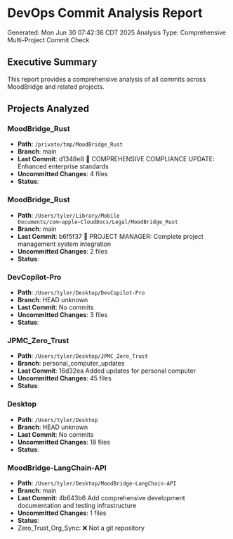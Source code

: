 # DevOps Commit Analysis Report
Generated: Mon Jun 30 07:42:38 CDT 2025
Analysis Type: Comprehensive Multi-Project Commit Check

## Executive Summary
This report provides a comprehensive analysis of all commits across MoodBridge and related projects.

## Projects Analyzed

### MoodBridge_Rust
- **Path**: `/private/tmp/MoodBridge_Rust`
- **Branch**: main
- **Last Commit**: d1348e8 🔄 COMPREHENSIVE COMPLIANCE UPDATE: Enhanced enterprise standards
- **Uncommitted Changes**: 4 files
- **Status**: 

### MoodBridge_Rust
- **Path**: `/Users/tyler/Library/Mobile Documents/com~apple~CloudDocs/Legal/MoodBridge_Rust`
- **Branch**: main
- **Last Commit**: b6f5f37 🚀 PROJECT MANAGER: Complete project management system integration
- **Uncommitted Changes**: 2 files
- **Status**: 

### DevCopilot-Pro
- **Path**: `/Users/tyler/Desktop/DevCopilot-Pro`
- **Branch**: HEAD
unknown
- **Last Commit**: No commits
- **Uncommitted Changes**: 3 files
- **Status**: 

### JPMC_Zero_Trust
- **Path**: `/Users/tyler/Desktop/JPMC_Zero_Trust`
- **Branch**: personal_computer_updates
- **Last Commit**: 16d32ea Added updates for personal computer
- **Uncommitted Changes**: 45 files
- **Status**: 

### Desktop
- **Path**: `/Users/tyler/Desktop`
- **Branch**: HEAD
unknown
- **Last Commit**: No commits
- **Uncommitted Changes**: 18 files
- **Status**: 

### MoodBridge-LangChain-API
- **Path**: `/Users/tyler/Desktop/MoodBridge-LangChain-API`
- **Branch**: main
- **Last Commit**: 4b643b6 Add comprehensive development documentation and testing infrastructure
- **Uncommitted Changes**: 1 files
- **Status**: 
- Zero_Trust_Org_Sync: ❌ Not a git repository
